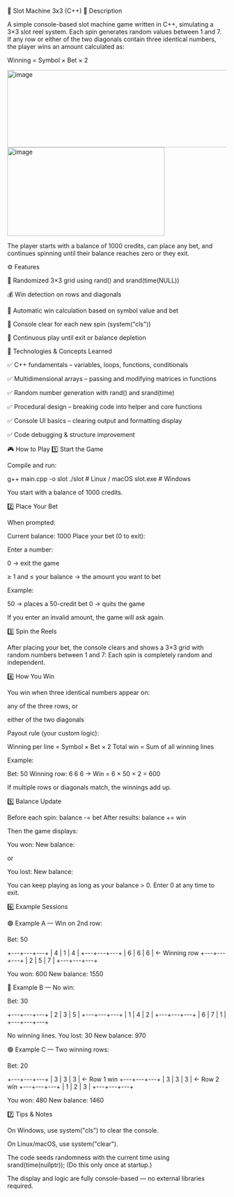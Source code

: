 📘 Slot Machine 3x3 (C++)
🎯 Description

A simple console-based slot machine game written in C++, simulating a 3×3 slot reel system.
Each spin generates random values between 1 and 7.
If any row or either of the two diagonals contain three identical numbers, the player wins an amount calculated as:

Winning = Symbol × Bet × 2

<img width="516" height="177" alt="image" src="https://github.com/user-attachments/assets/0c38328a-f9c0-411a-a98b-f85479fd8623" /> <img width="361" height="203" alt="image" src="https://github.com/user-attachments/assets/a00046e2-52c4-447a-93b0-6b63615b6162" />

The player starts with a balance of 1000 credits, can place any bet, and continues spinning until their balance reaches zero or they exit.

⚙️ Features

🎲 Randomized 3×3 grid using rand() and srand(time(NULL))

💰 Win detection on rows and diagonals

🧮 Automatic win calculation based on symbol value and bet

🧼 Console clear for each new spin (system("cls"))

🔁 Continuous play until exit or balance depletion

🧠 Technologies & Concepts Learned

✅ C++ fundamentals – variables, loops, functions, conditionals

✅ Multidimensional arrays – passing and modifying matrices in functions

✅ Random number generation with rand() and srand(time)

✅ Procedural design – breaking code into helper and core functions

✅ Console UI basics – clearing output and formatting display

✅ Code debugging & structure improvement

🎮 How to Play
1️⃣ Start the Game

Compile and run:

g++ main.cpp -o slot
./slot        # Linux / macOS
slot.exe      # Windows


You start with a balance of 1000 credits.

2️⃣ Place Your Bet

When prompted:

Current balance: 1000
Place your bet (0 to exit):


Enter a number:

0 → exit the game

≥ 1 and ≤ your balance → the amount you want to bet

Example:

50 → places a 50-credit bet
0  → quits the game


If you enter an invalid amount, the game will ask again.

3️⃣ Spin the Reels

After placing your bet, the console clears and shows a 3×3 grid with random numbers between 1 and 7:
Each spin is completely random and independent.

4️⃣ How You Win

You win when three identical numbers appear on:

any of the three rows, or

either of the two diagonals

Payout rule (your custom logic):

Winning per line = Symbol × Bet × 2
Total win = Sum of all winning lines


Example:

Bet: 50
Winning row: 6 6 6
→ Win = 6 × 50 × 2 = 600


If multiple rows or diagonals match, the winnings add up.

5️⃣ Balance Update

Before each spin: balance -= bet
After results: balance += win

Then the game displays:

You won: <amount>
New balance: <value>


or

You lost: <bet>
New balance: <value>


You can keep playing as long as your balance > 0.
Enter 0 at any time to exit.

6️⃣ Example Sessions

🟢 Example A — Win on 2nd row:

Bet: 50

+---+---+---+
| 4 | 1 | 4 |
+---+---+---+
| 6 | 6 | 6 |   ← Winning row
+---+---+---+
| 2 | 5 | 7 |
+---+---+---+

You won: 600
New balance: 1550


🔴 Example B — No win:

Bet: 30

+---+---+---+
| 2 | 3 | 5 |
+---+---+---+
| 1 | 4 | 2 |
+---+---+---+
| 6 | 7 | 1 |
+---+---+---+

No winning lines.
You lost: 30
New balance: 970


🟢 Example C — Two winning rows:

Bet: 20

+---+---+---+
| 3 | 3 | 3 |   ← Row 1 win
+---+---+---+
| 3 | 3 | 3 |   ← Row 2 win
+---+---+---+
| 1 | 2 | 3 |
+---+---+---+

You won: 480
New balance: 1460

7️⃣ Tips & Notes

On Windows, use system("cls") to clear the console.

On Linux/macOS, use system("clear").

The code seeds randomness with the current time using srand(time(nullptr));
(Do this only once at startup.)

The display and logic are fully console-based — no external libraries required.


